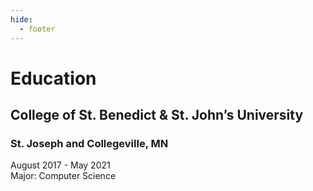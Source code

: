 ```yaml
---
hide:
  - footer
---
```



# Education

## College of St. Benedict & St. John’s University

### St. Joseph and Collegeville, MN

August 2017 - May 2021  
Major: Computer Science
